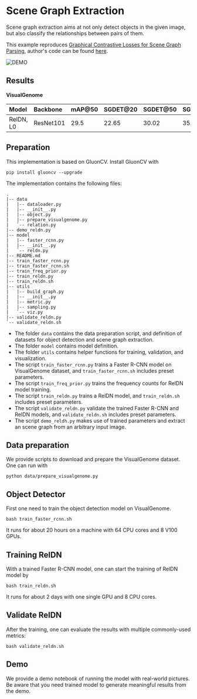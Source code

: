 # Scene Graph Extraction

Scene graph extraction aims at not only detect objects in the given image, but also classify the relationships between pairs of them.

This example reproduces [Graphical Contrastive Losses for Scene Graph Parsing](https://arxiv.org/abs/1903.02728), author's code can be found [here](https://github.com/NVIDIA/ContrastiveLosses4VRD).

![DEMO](https://raw.githubusercontent.com/dmlc/web-data/master/dgl/examples/mxnet/scenegraph/old-couple-pred.png)

## Results

**VisualGenome**

| Model     | Backbone  | mAP@50   | SGDET@20 | SGDET@50 | SGDET@100 | PHRCLS@20 | PHRCLS@50 |PHRCLS@100 | PREDCLS@20 | PREDCLS@50 | PREDCLS@100 |
| :---      | :---      | :---     | :---     | :---     | :---      | :---      | :---      | :---      | :---       | :---       | :---        |
| RelDN, L0 | ResNet101 | 29.5     | 22.65    | 30.02    | 35.04     | 32.84     | 35.60     | 36.26     | 60.58      | 65.53      | 66.51       |

## Preparation

This implementation is based on GluonCV. Install GluonCV with 

```
pip install gluoncv --upgrade
```

The implementation contains the following files:

```
.
|-- data
|   |-- dataloader.py
|   |-- __init__.py
|   |-- object.py
|   |-- prepare_visualgenome.py
|   `-- relation.py
|-- demo_reldn.py
|-- model
|   |-- faster_rcnn.py
|   |-- __init__.py
|   `-- reldn.py
|-- README.md
|-- train_faster_rcnn.py
|-- train_faster_rcnn.sh
|-- train_freq_prior.py
|-- train_reldn.py
|-- train_reldn.sh
|-- utils
|   |-- build_graph.py
|   |-- __init__.py
|   |-- metric.py
|   |-- sampling.py
|   `-- viz.py
|-- validate_reldn.py
`-- validate_reldn.sh
```

- The folder `data` contains the data preparation script, and definition of datasets for object detection and scene graph extraction.
- The folder `model` contains model definition.
- The folder `utils` contains helper functions for training, validation, and visualization.
- The script `train_faster_rcnn.py` trains a Faster R-CNN model on VisualGenome dataset, and `train_faster_rcnn.sh` includes preset parameters.
- The script `train_freq_prior.py` trains the frequency counts for RelDN model training.
- The script `train_reldn.py` trains a RelDN model, and `train_reldn.sh` includes preset parameters.
- The script `validate_reldn.py` validate the trained Faster R-CNN and RelDN models, and `validate_reldn.sh` includes preset parameters.
- The script `demo_reldh.py` makes use of trained parameters and extract an scene graph from an arbitrary input image.

## Data preparation

We provide scripts to download and prepare the VisualGenome dataset. One can run with

```
python data/prepare_visualgenome.py
```

## Object Detector

First one need to train the object detection model on VisualGenome.

```
bash train_faster_rcnn.sh
```

It runs for about 20 hours on a machine with 64 CPU cores and 8 V100 GPUs.

## Training RelDN

With a trained Faster R-CNN model, one can start the training of RelDN model by

```
bash train_reldn.sh
```

It runs for about 2 days with one single GPU and 8 CPU cores.

## Validate RelDN

After the training, one can evaluate the results with multiple commonly-used metrics:

```
bash validate_reldn.sh
```

## Demo

We provide a demo notebook of running the model with real-world pictures. Be aware that you need trained model to generate meaningful results from the demo.
